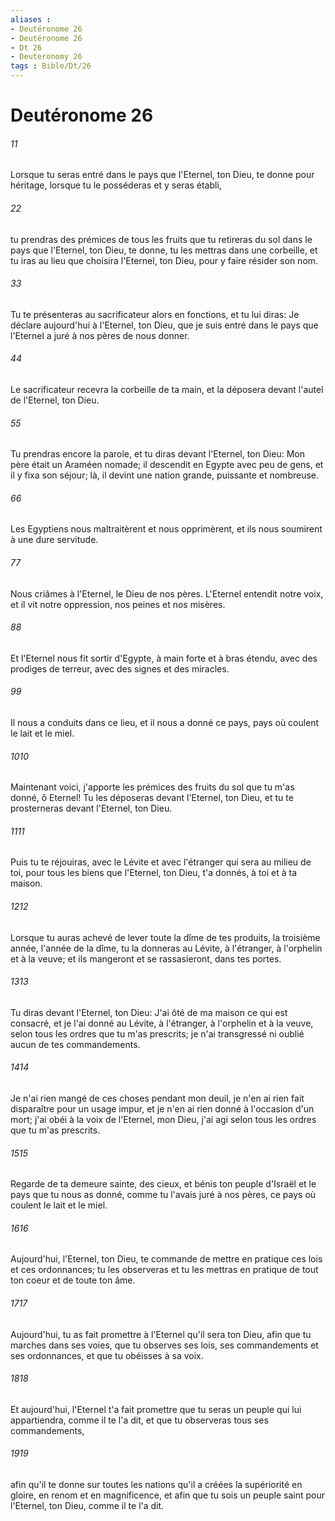 ```yaml
---
aliases : 
- Deutéronome 26
- Deutéronome 26
- Dt 26
- Deuteronomy 26
tags : Bible/Dt/26
---
```


# Deutéronome 26

###### 11
Lorsque tu seras entré dans le pays que l'Eternel, ton Dieu, te donne pour héritage, lorsque tu le posséderas et y seras établi,
###### 22
tu prendras des prémices de tous les fruits que tu retireras du sol dans le pays que l'Eternel, ton Dieu, te donne, tu les mettras dans une corbeille, et tu iras au lieu que choisira l'Eternel, ton Dieu, pour y faire résider son nom.
###### 33
Tu te présenteras au sacrificateur alors en fonctions, et tu lui diras: Je déclare aujourd'hui à l'Eternel, ton Dieu, que je suis entré dans le pays que l'Eternel a juré à nos pères de nous donner.
###### 44
Le sacrificateur recevra la corbeille de ta main, et la déposera devant l'autel de l'Eternel, ton Dieu.
###### 55
Tu prendras encore la parole, et tu diras devant l'Eternel, ton Dieu: Mon père était un Araméen nomade; il descendit en Egypte avec peu de gens, et il y fixa son séjour; là, il devint une nation grande, puissante et nombreuse.
###### 66
Les Egyptiens nous maltraitèrent et nous opprimèrent, et ils nous soumirent à une dure servitude.
###### 77
Nous criâmes à l'Eternel, le Dieu de nos pères. L'Eternel entendit notre voix, et il vit notre oppression, nos peines et nos misères.
###### 88
Et l'Eternel nous fit sortir d'Egypte, à main forte et à bras étendu, avec des prodiges de terreur, avec des signes et des miracles.
###### 99
Il nous a conduits dans ce lieu, et il nous a donné ce pays, pays où coulent le lait et le miel.
###### 1010
Maintenant voici, j'apporte les prémices des fruits du sol que tu m'as donné, ô Eternel! Tu les déposeras devant l'Eternel, ton Dieu, et tu te prosterneras devant l'Eternel, ton Dieu.
###### 1111
Puis tu te réjouiras, avec le Lévite et avec l'étranger qui sera au milieu de toi, pour tous les biens que l'Eternel, ton Dieu, t'a donnés, à toi et à ta maison.
###### 1212
Lorsque tu auras achevé de lever toute la dîme de tes produits, la troisième année, l'année de la dîme, tu la donneras au Lévite, à l'étranger, à l'orphelin et à la veuve; et ils mangeront et se rassasieront, dans tes portes.
###### 1313
Tu diras devant l'Eternel, ton Dieu: J'ai ôté de ma maison ce qui est consacré, et je l'ai donné au Lévite, à l'étranger, à l'orphelin et à la veuve, selon tous les ordres que tu m'as prescrits; je n'ai transgressé ni oublié aucun de tes commandements.
###### 1414
Je n'ai rien mangé de ces choses pendant mon deuil, je n'en ai rien fait disparaître pour un usage impur, et je n'en ai rien donné à l'occasion d'un mort; j'ai obéi à la voix de l'Eternel, mon Dieu, j'ai agi selon tous les ordres que tu m'as prescrits.
###### 1515
Regarde de ta demeure sainte, des cieux, et bénis ton peuple d'Israël et le pays que tu nous as donné, comme tu l'avais juré à nos pères, ce pays où coulent le lait et le miel.
###### 1616
Aujourd'hui, l'Eternel, ton Dieu, te commande de mettre en pratique ces lois et ces ordonnances; tu les observeras et tu les mettras en pratique de tout ton coeur et de toute ton âme.
###### 1717
Aujourd'hui, tu as fait promettre à l'Eternel qu'il sera ton Dieu, afin que tu marches dans ses voies, que tu observes ses lois, ses commandements et ses ordonnances, et que tu obéisses à sa voix.
###### 1818
Et aujourd'hui, l'Eternel t'a fait promettre que tu seras un peuple qui lui appartiendra, comme il te l'a dit, et que tu observeras tous ses commandements,
###### 1919
afin qu'il te donne sur toutes les nations qu'il a créées la supériorité en gloire, en renom et en magnificence, et afin que tu sois un peuple saint pour l'Eternel, ton Dieu, comme il te l'a dit.
